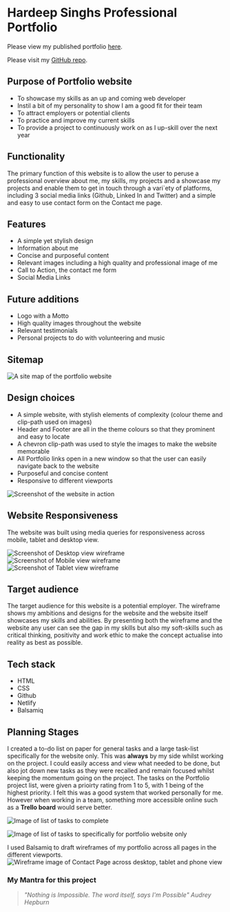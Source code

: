 # Hardeep Singhs Professional Portfolio

Please view my published portfolio [here](https://hardeepsingh.netlify.app/).

Please visit my [GitHub repo](https://github.com/HardeepSinghAu/portfolio).

## Purpose of Portfolio website 
- To showcase my skills as an up and coming web developer
- Instil a bit of my personality to show I am a good fit for their team
- To attract employers or potential clients
- To practice and improve my current skills
- To provide a project to continuously work on as I up-skill over the next year

## Functionality
The primary function of this website is to allow the user to peruse a professional overview about me, my skills, my projects and a showcase my projects and enable them to get in touch through a vari`ety of platforms, including 3 social media links (Github, Linked In and Twitter) and a simple and easy to use contact form on the Contact me page.

## Features
- A simple yet stylish design
- Information about me
- Concise and purposeful content
- Relevant images including a high quality and professional image of me
- Call to Action, the contact me form
- Social Media Links

## Future additions
- Logo with a Motto
- High quality images throughout the website
- Relevant testimonials
- Personal projects to do with volunteering and music

## Sitemap

![A site map of the portfolio website](/Users/hardeepsingh/Documents/Coder/Portfolio/docs/sitemap.png "Portfolio Site map")

## Design choices
- A simple website, with stylish elements of complexity (colour theme and clip-path used on images)
- Header and Footer are all in the theme colours so that they prominent and easy to locate
- A chevron clip-path was used to style the images to make the website memorable
- All Portfolio links open in a new window so that the user can easily navigate back to the website
- Purposeful and concise content
- Responsive to different viewports 

![Screenshot of the website in action](/Users/hardeepsingh/Documents/Coder/Portfolio/docs/website.png "Website in action")

## Website Responsiveness
The website was built using media queries for responsiveness across mobile, tablet and desktop view.

![Screenshot of Desktop view wireframe](/Users/hardeepsingh/Documents/Coder/Portfolio/docs/About_dt.png "Desktop view")
![Screenshot of Mobile view wireframe](/Users/hardeepsingh/Documents/Coder/Portfolio/docs/About_mb.png "Mobile view")
![Screenshot of Tablet view wireframe](/Users/hardeepsingh/Documents/Coder/Portfolio/docs/About_tb.png "Tablet view")

## Target audience
The target audience for this website is a potential employer. The wireframe shows my ambitions and designs for the website and the website itself showcases my skills and abilities. By presenting both the wireframe and the website any user can see the gap in my skills but also my soft-skills such as critical thinking, positivity and work ethic to make the concept actualise into reality as best as possible. 

## Tech stack 
- HTML
- CSS
- Github
- Netlify
- Balsamiq

## Planning Stages

I created a to-do list on paper for general tasks and a large task-list specifically for the website only. This was **always** by my side whilst working on the project. I could easily access and view what needed to be done, but also jot down new tasks as they were recalled and remain focused whilst keeping the momentum going on the project. The tasks on the Portfolio project list, were given a prioirty rating from 1 to 5, with 1 being of the highest priority. I felt this was a good system that worked personally for me. However when working in a team, something more accessible online such as a **Trello board** would serve better.

![Image of list of tasks to complete](/Users/hardeepsingh/Documents/Coder/Portfolio/docs/todo.png "Task list")

![Image of list of tasks to specifically for portfolio website only](/Users/hardeepsingh/Documents/Coder/Portfolio/docs/planning.png "Portfolio task list")


I used Balsamiq to draft wireframes of my portfolio across all pages in the different viewports. 
![Wireframe image of Contact Page across desktop, tablet and phone view ](/Users/hardeepsingh/Documents/Coder/Portfolio/docs/responsive.png "Planning the website to be responsive across Desktop, tablet and mobile phone view")

### My Mantra for this project
> *"Nothing is Impossible. The word itself, says I'm Possible"
> Audrey Hepburn*

